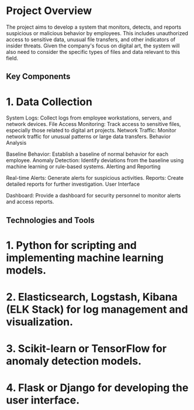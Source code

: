 # Project Overview
The project aims to develop a system that monitors, detects, and reports suspicious or malicious behavior by employees. This includes unauthorized access to sensitive data, unusual file transfers, and other indicators of insider threats. Given the company's focus on digital art, the system will also need to consider the specific types of files and data relevant to this field.

## Key Components
# 1. Data Collection

System Logs: Collect logs from employee workstations, servers, and network devices.
File Access Monitoring: Track access to sensitive files, especially those related to digital art projects.
Network Traffic: Monitor network traffic for unusual patterns or large data transfers.
Behavior Analysis

Baseline Behavior: Establish a baseline of normal behavior for each employee.
Anomaly Detection: Identify deviations from the baseline using machine learning or rule-based systems.
Alerting and Reporting

Real-time Alerts: Generate alerts for suspicious activities.
Reports: Create detailed reports for further investigation.
User Interface

Dashboard: Provide a dashboard for security personnel to monitor alerts and access reports.
## Technologies and Tools
# 1. Python for scripting and implementing machine learning models.
# 2. Elasticsearch, Logstash, Kibana (ELK Stack) for log management and visualization.
# 3. Scikit-learn or TensorFlow for anomaly detection models.
# 4. Flask or Django for developing the user interface.

